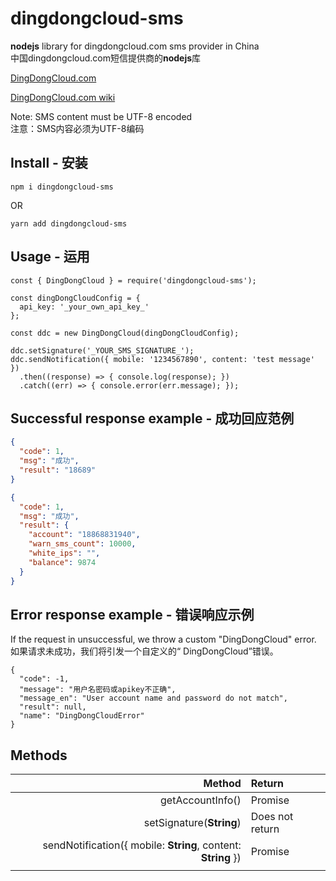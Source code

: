 # dingdongcloud-sms
**nodejs** library for dingdongcloud.com sms provider in China  
中国dingdongcloud.com短信提供商的**nodejs**库


[DingDongCloud.com](https://www.dingdongcloud.com)

[DingDongCloud.com wiki](https://www.dingdongcloud.com/wiki/v1/attention/)


Note: SMS content must be UTF-8 encoded  
注意：SMS内容必须为UTF-8编码


## Install - 安装

```shell script
npm i dingdongcloud-sms  
```
OR 
```shell script
yarn add dingdongcloud-sms  
```

## Usage - 运用

```ecmascript 6
const { DingDongCloud } = require('dingdongcloud-sms');

const dingDongCloudConfig = {
  api_key: '_your_own_api_key_'
};

const ddc = new DingDongCloud(dingDongCloudConfig);

ddc.setSignature('_YOUR_SMS_SIGNATURE_');
ddc.sendNotification({ mobile: '1234567890', content: 'test message' })
  .then((response) => { console.log(response); })
  .catch((err) => { console.error(err.message); });
```


## Successful response example - 成功回应范例

```JSON
{
  "code": 1,
  "msg": "成功",
  "result": "18689"
}
```

```JSON
{
  "code": 1,             		
  "msg": "成功",          		
  "result": {
    "account": "18868831940",  
    "warn_sms_count": 10000,        
    "white_ips": "",          
    "balance": 9874 
  }
}
```

## Error response example - 错误响应示例

If the request in unsuccessful, we throw a custom "DingDongCloud" error.  
如果请求未成功，我们将引发一个自定义的“ DingDongCloud”错误。

```
{
  "code": -1,
  "message": "用户名密码或apikey不正确",
  "message_en": "User account name and password do not match",
  "result": null,
  "name": "DingDongCloudError"
}
```

## Methods

|         Method        |      Return                 |
|----------------------:|:----------------------------|
| getAccountInfo()      | Promise                     |
| setSignature(**String**)  |  Does not return |
| sendNotification({ mobile: **String**, content: **String** }) | Promise |
|               |           |

